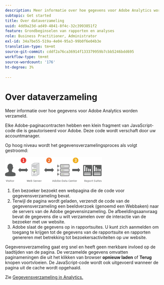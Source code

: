 ```yaml
---
description: Meer informatie over hoe gegevens voor Adobe Analytics worden verzameld.
subtopic: Get started
title: Over dataverzameling
uuid: 4dd9a23d-ad49-4841-8f4c-32c3993851f2
feature: Grondbeginselen van rapporten en analyses
role: Business Practitioner, Administrator
exl-id: 34a7be55-519a-4e04-95a3-99b0f6e04b3e
translation-type: tm+mt
source-git-commit: cddf2a76ca36914f133379959b7cbb5246bdd695
workflow-type: tm+mt
source-wordcount: '176'
ht-degree: 3%

---
```


# Over dataverzameling

Meer informatie over hoe gegevens voor Adobe Analytics worden verzameld.

Elke Adobe-paginacontracten hebben een klein fragment van JavaScript-code die is geautoriseerd voor Adobe. Deze code wordt verschaft door uw accountmanager.

Op hoog niveau wordt het gegevensverzamelingsproces als volgt gestroomd:

![](assets/data_collection.png)

1. Een bezoeker bezoekt een webpagina die de code voor gegevensverzameling bevat.
1. Terwijl de pagina wordt geladen, verzendt de code van de gegevensverzameling een beeldverzoek (genoemd een Webbaken) naar de servers van de Adobe gegevensinzameling. De afbeeldingsaanvraag bevat de gegevens die u wilt verzamelen over de interactie van de bezoeker met uw website.
1. Adobe slaat de gegevens op in rapportsuites. U kunt zich aanmelden om toegang te krijgen tot de gegevens van de rapportsuite en rapporten genereren met betrekking tot bezoekersactiviteiten op uw website.

Gegevensverzameling gaat erg snel en heeft geen merkbare invloed op de laadtijden van de pagina. De verzamelde gegevens omvatten paginameningen die uit het klikken van browser **opnieuw laden** of **Terug** knopen voortvloeien. De JavaScript-code wordt ook uitgevoerd wanneer de pagina uit de cache wordt opgehaald.

Zie [Gegevensverzameling in Analytics.](/help/import/home.md)

